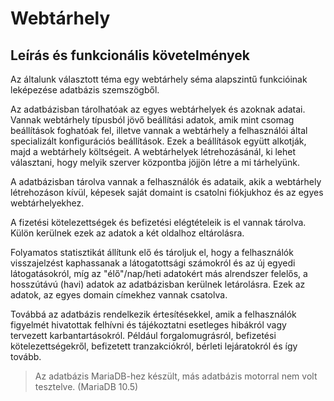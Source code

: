 # Webtárhely

## Leírás és funkcionális követelmények

Az általunk választott téma egy webtárhely séma alapszintű funkcióinak leképezése adatbázis szemszögből.

Az adatbázisban tárolhatóak az egyes webtárhelyek és azoknak adatai. Vannak webtárhely típusból jövő beállítási adatok, amik mint csomag beállítások foghatóak fel, illetve vannak a webtárhely a felhasználói által specializált konfigurációs beállítások. Ezek a beállítások együtt alkotják, majd a webtárhely költségeit. A webtárhelyek létrehozásánál, ki lehet választani, hogy melyik szerver központba jöjjön létre a mi tárhelyünk.

A adatbázisban tárolva vannak a felhasználók és adataik, akik a webtárhely létrehozáson kívül, képesek saját domaint is csatolni fiókjukhoz és az egyes webtárhelyekhez.

A fizetési kötelezettségek és befizetési elégtételeik is el vannak tárolva. Külön kerülnek ezek az adatok a két oldalhoz eltárolásra.

Folyamatos statisztikát állítunk elő és tároljuk el, hogy a felhasználók visszajelzést kaphassanak a látogatottsági számokról és az új egyedi látogatásokról, míg az "élő"/nap/heti adatokért más alrendszer felelős, a hosszútávú (havi) adatok az adatbázisban kerülnek letárolásra. Ezek az adatok, az egyes domain címekhez vannak csatolva.

Továbbá az adatbázis rendelkezik értesítésekkel, amik a felhasználók figyelmét hivatottak felhívni és tájékoztatni esetleges hibákról vagy tervezett karbantartásokról. Például forgalomugrásról, befizetési kötelezettségekről, befizetett tranzakciókról, bérleti lejáratokról és így tovább.

> Az adatbázis MariaDB-hez készült, más adatbázis motorral nem volt tesztelve. (MariaDB 10.5)
